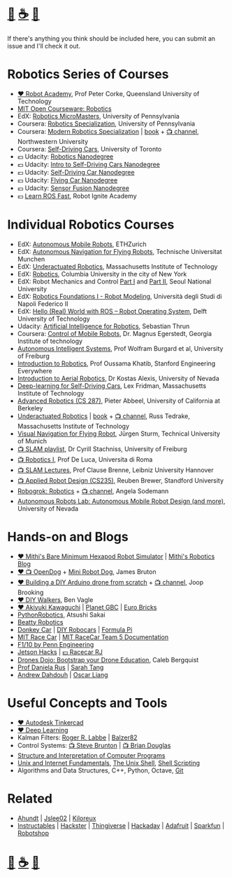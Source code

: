 # [🐳](https://mithi.github.io/deep-blueberry) [☕️](https://ko-fi.com/minimithi) [🧧](https://www.paypal.me/minimithi) 

If there's anything you think should be included here, you can submit an issue and I'll check it out.

# Robotics Series of Courses

- [♥️ Robot Academy][series1], Prof Peter Corke, Queensland University of Technology
- [MIT Open Courseware: Robotics][series9] 
- EdX: [Robotics MicroMasters][series2], University of Pennsylvania
- Coursera: [Robotics Specialization][series3], University of Pennsylvania
- Coursera: [Modern Robotics Specialization][series4] | [book][series11a] + [📺 channel][series11b], Northwestern University
- Coursera: [Self-Driving Cars][series10], University of Toronto
- :dollar: Udacity: [Robotics Nanodegree][series5]
- :dollar: Udacity: [Intro to Self-Driving Cars Nanodegree][series6b]
- :dollar: Udacity: [Self-Driving Car Nanodegree][series6]
- :dollar: Udacity: [Flying Car Nanodegree][series7]
- :dollar: Udacity: [Sensor Fusion Nanodegree][series12]
- :dollar: [Learn ROS Fast][series8], Robot Ignite Academy

[series1]: http://robotacademy.net.au
[series2]: https://www.edx.org/micromasters/pennx-robotics
[series3]: https://www.coursera.org/specializations/robotics
[series4]: https://www.coursera.org/specializations/modernrobotics
[series5]: https://www.udacity.com/robotics
[series6]: https://www.udacity.com/drive
[series6b]: https://www.udacity.com/course/intro-to-self-driving-cars--nd113
[series7]: https://www.udacity.com/course/flying-car-nanodegree--nd787
[series8]: http://www.theconstructsim.com/construct-learn-develop-robots-using-ros/robotigniteacademy_learnros/
[series9]: https://ocw.mit.edu/search/ocwsearch.htm?q=robotics
[series10]: https://www.coursera.org/specializations/self-driving-cars
[series11a]: http://modernrobotics.org 
[series11b]: https://www.youtube.com/playlist?list=PLggLP4f-rq02vX0OQQ5vrCxbJrzamYDfx
[series12]: https://www.udacity.com/course/sensor-fusion-engineer-nanodegree--nd313

# Individual Robotics Courses

- EdX: [Autonomous Mobile Robots][course1], ETHZurich
- EdX: [Autonomous Navigation for Flying Robots][course2], Technische Universitat Munchen
- EdX: [Underactuated Robotics][course3], Massachusetts Institute of Technology
- EdX: [Robotics][course4], Columbia University in the city of New York
- EdX: Robot Mechanics and Control [Part I][course5] and [Part II][course6], Seoul National University
- EdX: [Robotics Foundations I - Robot Modeling][course7], Università degli Studi di Napoli Federico II
- EdX: [Hello (Real) World with ROS – Robot Operating System][course8], Delft University of Technology
- Udacity: [Artificial Intelligence for Robotics][course21], Sebastian Thrun
- Coursera: [Control of Mobile Robots][course9], Dr. Magnus Egerstedt, Georgia Institute of technology
- [Autonomous Intelligent Systems][course10], Prof Wolfram Burgard et al, University of Freiburg
- [Introduction to Robotics][course11], Prof Oussama Khatib, Stanford Engineering Everywhere
- [Introduction to Aerial Robotics][course13], Dr Kostas Alexis, University of Nevada
- [Deep-learning for Self-Driving Cars][course14], Lex Fridman, Massachusetts Institute of Technology
- [Advanced Robotics (CS 287)][course19], Pieter Abbeel, University of California at Berkeley
- [Underactuated Robotics][course20c] | [book][course20a] + [📺 channel][course20b], Russ Tedrake, Massachusetts Institute of Technology
- [Visual Navigation for Flying Robot][course22], Jürgen Sturm, Technical University of Munich
- [📺 SLAM playlist][course15], Dr Cyrill Stachniss, University of Freiburg
- [📺 Robotics I][course16], Prof De Luca, Universita di Roma
- [📺 SLAM Lectures][course18], Prof Clause Brenne, Leibniz University Hannover
- [📺 Applied Robot Design (CS235)][course23], Reuben Brewer, Standford University
- [Robogrok: Robotics][course17a] + [📺 channel][course17b], Angela Sodemann
- [Autonomous Robots Lab: Autonomous Mobile Robot Design (and more)][course24], University of Nevada

[course1]: https://www.edx.org/course/autonomous-mobile-robots-ethx-amrx-2
[course2]: https://www.edx.org/course/autonomous-navigation-flying-robots-tumx-autonavx-0
[course3]: https://www.edx.org/course/underactuated-robotics-mitx-6-832x-0
[course4]: https://www.edx.org/course/robotics-columbiax-csmm-103x#!
[course5]: https://www.edx.org/course/robot-mechanics-control-part-i-snux-snu446-345-1x
[course6]: https://www.edx.org/course/robot-mechanics-control-part-ii-snux-snu446-345-2x
[course7]: https://www.edx.org/course/robotics-foundations-i-robot-modeling
[course8]: https://www.edx.org/course/hello-real-world-with-ros-robot-operating-system
[course9]: https://www.coursera.org/learn/mobile-robot
[course10]: http://ais.informatik.uni-freiburg.de/teaching/ss16/robotics/index_en.php
[course11]: https://see.stanford.edu/Course/CS223A
[course13]: http://www.kostasalexis.com/introduction-to-aerial-robotics.html
[course14]: http://selfdrivingcars.mit.edu/
[course15]: https://www.youtube.com/watch?v=V9qQc5X7O0k&list=PLgnQpQtFTOGQECnBvZSV61oxTrkPut-nc
[course16]: https://www.youtube.com/watch?v=pitZv3PuVMw&list=PLAQopGWlIcyaqDBW1zSKx7lHfVcOmWSWt
[course17a]: http://robogrok.com/index.html
[course17b]: https://www.youtube.com/user/asodemann3/videos
[course18]: https://www.youtube.com/watch?v=B2qzYCeT9oQ&list=PLpUPoM7Rgzi_7YWn14Va2FODh7LzADBSm
[course19]: https://people.eecs.berkeley.edu/~pabbeel/cs287-fa19/
[course20a]: http://underactuated.csail.mit.edu/underactuated.html
[course20b]: https://www.youtube.com/channel/UChfUOAhz7ynELF-s_1LPpWg/playlists
[course20c]: http://underactuated.csail.mit.edu/Spring2020/
[course21]: https://www.udacity.com/course/artificial-intelligence-for-robotics--cs373
[course22]: https://vision.in.tum.de/teaching/ss2013/visnav2013
[course23]: https://www.youtube.com/user/StanfordCS235/videos
[course24]: https://www.autonomousrobotslab.com/education.html

# Hands-on and Blogs
- [♥️ Mithi's Bare Minimum Hexapod Robot Simulator][h16] | [Mithi's Robotics Blog][h15]
- [♥️ 📺 OpenDog][h14] + [Mini Robot Dog][h27], James Bruton
- [♥️ Building a DIY Arduino drone from scratch][h8] + [📺 channel][h13], Joop Brooking
- [♥️ DIY Walkers][h10], Ben Vagle
- [♥️ Akiyuki Kawaguchi][h19] | [Planet GBC][h20] | [Euro Bricks][h21]
- [PythonRobotics][h25], Atsushi Sakai
- [Beatty Robotics][h18]
- [Donkey Car][h1] | [DIY Robocars][h2] | [Formula Pi][h17]
- [MIT Race Car][h3] | [MIT RaceCar Team 5 Documentation][h4]
- [F1/10 by Penn Engineering ][h5]
- [Jetson Hacks][h6] | [:dollar: Racecar RJ][h7]
- [Drones Dojo: Bootstrap your Drone Education][h9], Caleb Bergquist
- [Prof Daniela Rus][h26] | [Sarah Tang][h28]
- [Andrew Dahdouh][h11] | [Oscar Liang][h12]

[h1]: http://www.donkeycar.com/
[h2]: http://diyrobocars.com/
[h3]: https://mit-racecar.github.io
[h4]: https://mit-racecar.github.io/6.141-spring-2016-team-5-documentation/
[h5]: http://f1tenth.org/lectures
[h6]: https://www.jetsonhacks.com/category/robotics/
[h7]:https://racecarj.com/
[h8]: http://www.brokking.net/ymfc-32_main.html
[h9]: https://dojofordrones.com/
[h10]: https://www.diywalkers.com/
[h11]: https://realitybytes.blog/
[h12]: https://oscarliang.com/
[h13]: https://www.youtube.com/user/MacPuffdog/playlists
[h14]: https://www.youtube.com/watch?v=0BoPoWF_FwY&list=PLpwJoq86vov_PkA0bla0eiUTsCAPi_mZf
[h15]: https://mithi.github.io/robotics-blog/
[h16]: https://github.com/mithi/hexapod-robot-simulator
[h17]: https://www.formulapi.com/
[h18]: https://beatty-robotics.com/
[h19]: https://akiyuki.jp/en/
[h20]: http://www.planet-gbc.com/
[h21]: https://www.eurobricks.com/forum/index.php?/forums/topic/117305-gbc-the-akiyuki-project/
[h25]: https://github.com/AtsushiSakai/PythonRobotics
[h26]: http://danielarus.csail.mit.edu/index.php/projects/
[h27]: https://www.youtube.com/watch?v=DfBF26DaT-M
[h28]: https://www.sarahtang.net/

# Useful Concepts and Tools
- [♥️ Autodesk Tinkercad][tools10]
- [♥️ Deep Learning][tools1]
- Kalman Filters: [Roger R. Labbe][tools2] | [Balzer82][tools11]
- Control Systems: [ 📺 Steve Brunton][tools3] | [📺 Brian Douglas][tools4]
- [Structure and Interpretation of Computer Programs][tools5]
- [Unix and Internet Fundamentals][tools6], [The Unix Shell][tools7], [Shell Scripting][tools8]
- Algorithms and Data Structures, C++, Python, Octave, [Git][tools9]

[tools1]: https://mithi.github.io/deep-blueberry/
[tools2]: https://github.com/rlabbe/Kalman-and-Bayesian-Filters-in-Python/
[tools3]: https://youtu.be/Pi7l8mMjYVE?list=PLMrJAkhIeNNR20Mz-VpzgfQs5zrYi085m
[tools4]: https://www.youtube.com/user/ControlLectures/featured
[tools5]: https://groups.csail.mit.edu/mac/classes/6.001/abelson-sussman-lectures/
[tools6]: http://en.tldp.org/HOWTO/Unix-and-Internet-Fundamentals-HOWTO/
[tools7]: https://www.shellscript.sh/
[tools8]: https://swcarpentry.github.io/shell-novice/
[tools9]: http://gitimmersion.com/
[tools10]: https://www.tinkercad.com/
[tools11]: https://github.com/balzer82/Kalman


# Related
- [Ahundt](https://github.com/ahundt/awesome-robotics) |
[Jslee02](https://github.com/jslee02/awesome-robotics-libraries) |
[Kiloreux](https://github.com/Kiloreux/awesome-robotics)
- [Instructables][related1] | 
[Hackster][related2] | 
[Thingiverse][related3] | 
[Hackaday](https://hackaday.com/) |
[Adafruit](https://adafruit.com/) | 
[Sparkfun](https://www.sparkfun.com/) | 
[Robotshop][related4]

[related1]: https://www.instructables.com/howto/robot/
[related2]: https://www.hackster.io/search?i=projects&q=robot
[related3]: https://www.thingiverse.com/search?q=robot
[related4]: https://www.robotshop.com/community/robot

# [🐳](https://mithi.github.io/deep-blueberry) [☕️](https://ko-fi.com/minimithi) [🧧](https://www.paypal.me/minimithi)
